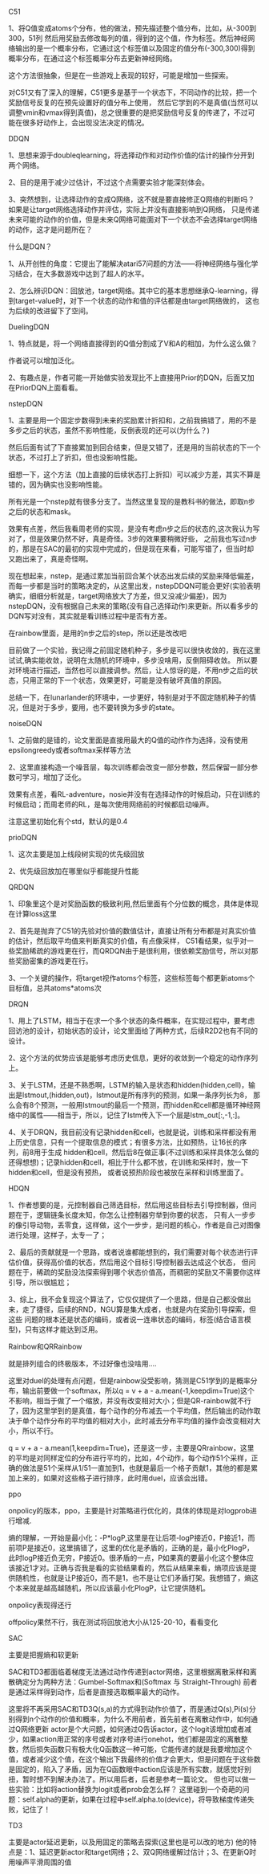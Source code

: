 C51


1、将Q值变成atoms个分布，他的做法，预先描述整个值分布，比如，从-300到300，51列
然后用奖励去修改每列的值，得到的这个值，作为标签。然后神经网络输出的是一个概率分布，它通过这个标签值以及固定的值分布(-300,300)得到概率分布，在通过这个标签概率分布去更新神经网络。

这个方法很抽象，但是在一些游戏上表现的较好，可能是增加一些探索。

对C51又有了深入的理解，C51更多是基于一个状态下，不同动作的比较，把一个奖励信号反复的在预先设置好的值分布上使用，
然后它学到的不是真值(当然可以调整vmin和vmax得到真值)，总之很重要的是把奖励信号反复的传递了，不过可能在很多好动作上，会出现没法决定的情况。


DDQN


1、思想来源于doubleqlearning，将选择动作和对动作价值的估计的操作分开到两个网络。

2、目的是用于减少过估计，不过这个点需要实验才能深刻体会。

3、突然想到，让选择动作的变成Q网络，这不就是要直接修正Q网络的判断吗？如果是让target网络选择动作并评估，实际上并没有直接影响到Q网络，
只是传递未来可能的动作的价值，但是未来Q网络可能面对下一个状态不会选择target网络的动作，这才是问题所在？



什么是DQN？

1、从开创性的角度：它提出了能解决atari57问题的方法——将神经网络与强化学习结合，在大多数游戏中达到了超人的水平。

2、怎么辨识DQN：回放池，target网络。其中它的基本思想继承Q-learning，得到target-value时，对下一个状态的动作和值的评估都是由target网络做的，
这也为后续的改进留下了空间。



DuelingDQN


1、特点就是，将一个网络直接得到的Q值分割成了V和A的相加，为什么这么做？

作者说可以增加泛化。


2、有趣点是，作者可能一开始做实验发现比不上直接用Prior的DQN，后面又加在PriorDQN上面看看。



nstepDQN

1、主要是用一个固定步数得到未来的奖励累计折扣和，之前我搞错了，用的不是多步之后的状态，虽然不影响性能，反倒表现的还可以(为什么？)

然后后面有试了下直接累加到回合结束，但是又错了，还是用的当前状态的下一个状态，不过打上了折扣，但也没影响性能。

细想一下，这个方法（加上直接的后续状态打上折扣）可以减少方差，其实不算是错的，因为确实也没影响性能。


所有光是一个nstep就有很多分支了。当然这里复现的是教科书的做法，即取n步之后的状态和mask。


效果有点差，然后我看周老师的实现，是没有考虑n步之后的状态的,这次我认为写对了，但是效果仍然不好，真是奇怪。3步的效果要稍微好些，
之前我也写过n步的，那是在SAC的最初的实现中完成的，但是现在来看，可能写错了，但当时却又跑出来了，真是奇怪啊。


现在想起来，nstep，是通过累加当前回合某个状态出发后续的奖励来降低偏差，而每一步都是当时的策略决定的，从这里出发，nstepDDQN可能会更好(实验表明确实，细细分析就是，target网络放大了方差，但又没减少偏差)，因为nstepDQN，没有根据自己未来的策略(没有自己选择动作)来更新。所以看多步的DQN写对没有，其实就是看训练过程中是否有方差。

在rainbow里面，是用的n步之后的step，所以还是改改吧

目前做了一个实验，我记得之前固定随机种子，多步是可以很快收敛的，我在这里试试,确实能收敛，说明在太随机的环境中，多步没啥用，反倒阻碍收敛。
所以要对环境进行描述，当然也可以直接调参。然后，让人惊讶的是，不用n步之后的状态，只用正常的下一个状态，效果更好，可能是没有破坏真值的原因。

总结一下，在lunarlander的环境中，一步更好，特别是对于不固定随机种子的情况，但是对于多步，要用，也不要转换为多步的state。



noiseDQN

1、之前做的是错的，论文里面是直接用最大的Q值的动作作为选择，没有使用epsilongreedy或者softmax采样等方法

2、这里直接构造一个噪音层，每次训练都会改变一部分参数，然后保留一部分参数可学习，增加了泛化。


效果有点差，看RL-adventure，nosie并没有在选择动作的时候启动，只在训练的时候启动；而周老师的RL，是每次使用网络前的时候都启动噪声。

注意这里初始化有个std，默认的是0.4



prioDQN


1、这次主要是加上线段树实现的优先级回放

2、优先级回放加在哪里似乎都能提升性能



QRDQN

1、印象里这个是对奖励函数的极致利用,然后里面有个分位数的概念，具体是体现在计算loss这里

2、首先是抛弃了C51的先验对价值的数值估计，直接让所有分布都是对真实价值的估计，然后取平均值来判断真实的价值，有点像采样，
C51看结果，似乎对一些奖励稀疏的游戏更在行，而QRDQN由于是很利用，很依赖奖励信号，所以对那些奖励密集的游戏更在行。

3、一个关键的操作，将target视作atoms个标签，这些标签每个都更新atoms个目标值，总共atoms*atoms次



DRQN

1、用上了LSTM，相当于在求一个多个状态的条件概率，在实现过程中，要考虑回访池的设计，初始状态的设计，论文里面给了两种方式，后续R2D2也有不同的设计。

2、这个方法的优势应该是能够考虑历史信息，更好的收敛到一个稳定的动作序列上。

3、关于LSTM，还是不熟悉啊，LSTM的输入是状态和hidden(hidden,cell)，输出是lstmout,(hidden,out)，lstmout是所有序列的预测，如果一条序列长为8，
那么会有8个预测，一般用lstmout的最后一个预测，而hidden和cell都是循环神经网络中的属性——相当于，所以，记住了lstm传入下一个层是lstm_out[:,-1,:]。

4、关于DRQN，我目前没有记录hidden和cell，也就是说，训练和采样都没有用上历史信息，只有一个提取信息的模式；有很多方法，比如预热，让16长的序列，前8用于生成
hidden和cell，然后后8在做正事(不过训练和采样具体怎么做的还得想想)；记录hidden和cell，相比于什么都不放，在训练和采样时，放一下hidden和cell，但是没有预热，
或者说预热阶段也被放在采样和训练里面了。



HDQN

1、作者想要的是，元控制器自己筛选目标，然后用这些目标去引导控制器，但问题在于，逻辑链条长度未知，你怎么让控制器穷举到你要的状态，
只有人一步步的像引导动物，丢零食，这样做，这个一步步，是问题的核心，作者是自己对图像进行处理，这样子，太专一了；

2、最后的贡献就是一个思路，或者说谁都能想到的，我们需要对每个状态进行评估价值，获得高价值的状态，然后用这个目标引导控制器去达成这个状态，
但问题在于，稀疏的奖励没法探索得到哪个状态价值高，而稠密的奖励又不需要你这样引导，所以很尴尬；

3、综上，我不会复现这个算法了，它仅仅提供了一个思路，但是自己都没做出来，走了捷径，后续的RND，NGU算是集大成者，也就是内在奖励引导探索，但这些
问题的根本还是状态的编码，或者说一连串状态的编码，标签(结合语言模型)，只有这样才能达到泛用。




Rainbow和QRRainbow

就是排列组合的终极版本，不过好像也没啥用....

这里对duel的处理有点问题，但是rainbow没受影响，猜测是C51学到的是概率分布，输出前要做一个softmax，所以q = v + a - a.mean(-1,keepdim=True)这个不影响，相当于做了一个缩放，并没有改变相对大小；但是QR-rainbow就不行了，因为这里学到的是真值，每个动作的分布减去一个平均值，然后输出的动作取决于单个动作分布的平均值的相对大小，此时减去分布平均值的操作会改变相对大小，所以不行。

q = v + a - a.mean(1,keepdim=True)，还是这一步，主要是QRrainbow，这里的平均是对同样定位的分布进行平均的，比如，4个动作，每个动作51个采样，正确的做法是51个采样从1/51一直加到1，也就是最后一个格子贡献1，其他的都是累加上来的，如果对这些格子进行排序，此时用duel，应该会出错。



ppo

onpolicy的版本，ppo，主要是针对策略进行优化的，具体的体现是对logprob进行增减.

熵的理解，一开始是最小化：-P*logP,这里是在让后项-logP接近0，P接近1，而前项P是接近0，这里搞错了，这里的优化是矛盾的，正确的是，最小化PlogP，此时logP接近负无穷，P接近0。很矛盾的一点，P如果真的要最小化这个整体应该接近1才对。正确与否我是看的实验结果看的，然后从结果来看，熵项应该是提供随机性，也就是让P接近0，而不是1，也不是让它们矛盾打架。我想错了，熵这个本来就是越高越随机，所以应该最小化PlogP，让它提供随机。

onpolicy表现得还行

offpolicy果然不行，我在测试将回放池大小从125-20-10，看看变化



SAC

主要是把握熵和软更新


SAC和TD3都面临着梯度无法通过动作传递到actor网络，这里根据离散采样和离散确定分为两种方法：Gumbel-Softmax和(Softmax 与 Straight-Through)
前者是通过采样得到动作，后者是直接选取概率最大的动作。

这里将不再采用SAC和TD3Q(s,a)的方式得到动作价值了，而是通过Q(s),Pi(s)分别得到n个动作的价值和概率，为什么不用前者，首先前者在离散动作中，如何通过Q网络更新
actor是个大问题，如何通过Q告诉actor，这个logit该增加或者减少，如果action用正常的序号或者对序号进行onehot，他们都是固定的离散整数，然后损失函数只有极大化Q函数这一种可能，它能传递的就是我要增加这个值，或者减少这个值，在这个输出下我最终的价值才会更大，但是问题在于这些数是固定的，陷入了矛盾，因为在Q函数眼中action应该是所有实数，就感觉好别扭，暂时想不到解决办法了。所以用后者，后者是参考一篇论文。
但也可以做一些实验：比如将action替换为logit或者prob会怎么样？
这里碰到一个奇葩的问题：self.alpha的更新，如果在过程中self.alpha.to(device)，将导致梯度传递失败，记住了！


TD3

主要是actor延迟更新，以及用固定的策略去探索(这里也是可以改的地方)
他的特点是：1、延迟更新actor和target网络；2、双Q网络缓解过估计；3、在更新Q时用噪声平滑周围的值
